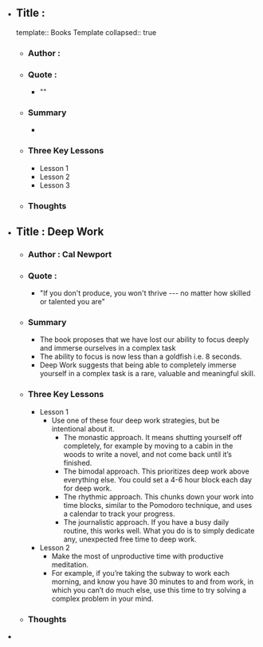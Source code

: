 - ## Title : 
  template:: Books Template
  collapsed:: true
	- ### Author :
	- ### Quote :
		- ""
	- ### Summary
		-
	- ### Three Key Lessons
		- Lesson 1
		- Lesson 2
		- Lesson 3
	- ### Thoughts
- ## Title : Deep Work
	- ### Author : Cal Newport
	- ### Quote :
		- "If you don't produce, you won't thrive --- no matter how skilled or talented you are"
	- ### Summary
		- The book proposes that we have lost our ability to focus deeply and immerse ourselves in a complex task
		- The ability to focus is now less than a goldfish i.e. 8 seconds.
		- Deep Work suggests that being able to completely immerse yourself in a complex task is a rare, valuable and meaningful skill.
	- ### Three Key Lessons
		- Lesson 1
			- Use one of these four deep work strategies, but be intentional about it.
				- The monastic approach. It means shutting yourself off completely, for example by moving to a cabin in the woods to write a novel, and not come back until it’s finished.
				- The bimodal approach. This prioritizes deep work above everything else. You could set a 4-6 hour block each day for deep work.
				- The rhythmic approach. This chunks down your work into time blocks, similar to the Pomodoro technique, and uses a calendar to track your progress.
				- The journalistic approach. If you have a busy daily routine, this works well. What you do is to simply dedicate any, unexpected free time to deep work.
		- Lesson 2
			- Make the most of unproductive time with productive meditation.
			- For example, if you’re taking the subway to work each morning, and know you have 30 minutes to and from work, in which you can’t do much else, use this time to try solving a complex problem in your mind.
	- ### Thoughts
-